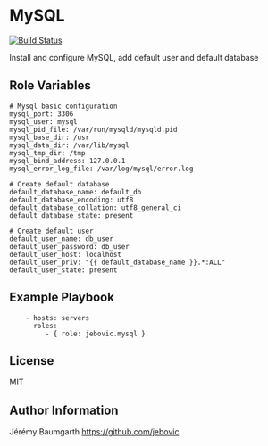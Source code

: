 MySQL
=====

[![Build Status](https://travis-ci.org/jebovic/ansible-mysql.svg?branch=master)](https://travis-ci.org/jebovic/ansible-mysql)

Install and configure MySQL, add default user and default database

Role Variables
--------------

```
# Mysql basic configuration
mysql_port: 3306
mysql_user: mysql
mysql_pid_file: /var/run/mysqld/mysqld.pid
mysql_base_dir: /usr
mysql_data_dir: /var/lib/mysql
mysql_tmp_dir: /tmp
mysql_bind_address: 127.0.0.1
mysql_error_log_file: /var/log/mysql/error.log

# Create default database
default_database_name: default_db
default_database_encoding: utf8
default_database_collation: utf8_general_ci
default_database_state: present

# Create default user
default_user_name: db_user
default_user_password: db_user
default_user_host: localhost
default_user_priv: "{{ default_database_name }}.*:ALL"
default_user_state: present
```

Example Playbook
----------------

```
    - hosts: servers
      roles:
         - { role: jebovic.mysql }
```

License
-------

MIT

Author Information
------------------

Jérémy Baumgarth https://github.com/jebovic
